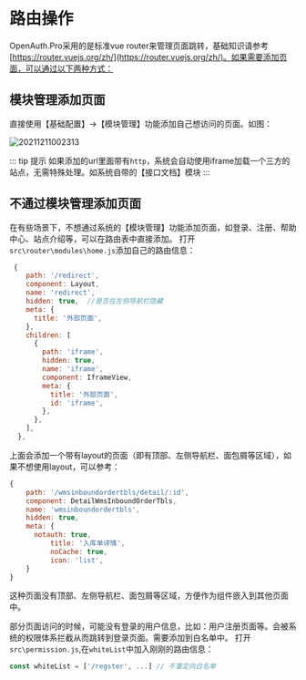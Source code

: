 # 路由操作

OpenAuth.Pro采用的是标准vue router来管理页面跳转，基础知识请参考[https://router.vuejs.org/zh/](https://router.vuejs.org/zh/)。如果需要添加页面，可以通过以下两种方式：

## 模块管理添加页面

直接使用【基础配置】->【模块管理】功能添加自己想访问的页面。如图：

![20211211002313](http://img.openauth.net.cn/20211211002313.png)

::: tip 提示
如果添加的url里面带有`http`，系统会自动使用iframe加载一个三方的站点，无需特殊处理。如系统自带的【接口文档】模块
:::

## 不通过模块管理添加页面


在有些场景下，不想通过系统的【模块管理】功能添加页面，如登录、注册、帮助中心、站点介绍等，可以在路由表中直接添加。
打开`src\router\modules\home.js`添加自己的路由信息：

```javascript
 {
    path: '/redirect',
    component: Layout,
    name: 'redirect',
    hidden: true,  //是否在左侧导航栏隐藏
    meta: {
      title: '外部页面',
    },
    children: [
      {
        path: 'iframe',
        hidden: true,
        name: 'iframe',
        component: IframeView,
        meta: {
          title: '外部页面',
          id: 'iframe',
        },
      },
    ],
  },

```

上面会添加一个带有layout的页面（即有顶部、左侧导航栏、面包屑等区域），如果不想使用layout，可以参考：

```javascript
{
    path: '/wmsinboundordertbls/detail/:id',
    component: DetailWmsInboundOrderTbls,
    name: 'wmsinboundordertbls',
    hidden: true,
    meta: {
      notauth: true,
          title: '入库单详情',
          noCache: true,
          icon: 'list',
    }
}
```
这种页面没有顶部、左侧导航栏、面包屑等区域，方便作为组件嵌入到其他页面中。

部分页面访问的时候，可能没有登录的用户信息，比如：用户注册页面等。会被系统的权限体系拦截从而跳转到登录页面。需要添加到白名单中。
打开`src\permission.js`,在`whiteList`中加入刚刚的路由信息：

```javascript
const whiteList = ['/regster', ...] // 不重定向白名单

```



